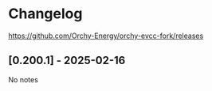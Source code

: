 # Changelog

https://github.com/Orchy-Energy/orchy-evcc-fork/releases

## [0.200.1] - 2025-02-16

No notes
